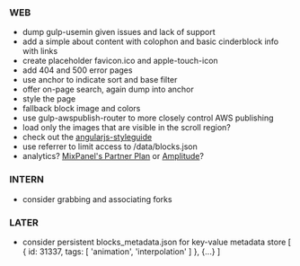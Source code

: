 
### WEB
- dump gulp-usemin given issues and lack of support
- add a simple about content with colophon and basic cinderblock info with links
- create placeholder favicon.ico and apple-touch-icon
- add 404 and 500 error pages
- use anchor to indicate sort and base filter
- offer on-page search, again dump into anchor
- style the page
- fallback block image and colors
- use gulp-awspublish-router to more closely control AWS publishing
- load only the images that are visible in the scroll region?
- check out the [angularjs-styleguide](https://github.com/johnpapa/angularjs-styleguide)
- use referrer to limit access to /data/blocks.json
- analytics? [MixPanel's Partner Plan](https://mixpanel.com/free/) or [Amplitude](https://amplitude.com)?

### INTERN
- consider grabbing and associating forks

### LATER
- consider persistent blocks_metadata.json for key-value metadata store
    [
      {
        id: 31337,
        tags: [
          'animation',
          'interpolation'
        ]
      },
      {...}
    ]
